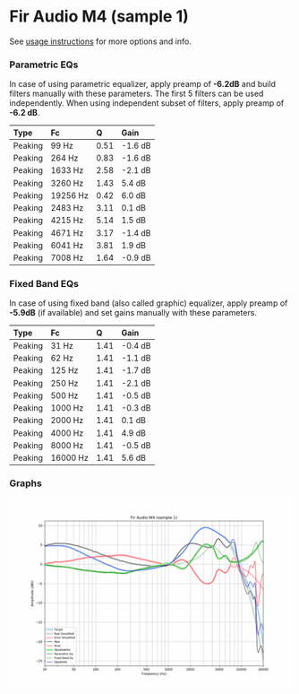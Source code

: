 # Fir Audio M4 (sample 1)
See [usage instructions](https://github.com/jaakkopasanen/AutoEq#usage) for more options and info.

### Parametric EQs
In case of using parametric equalizer, apply preamp of **-6.2dB** and build filters manually
with these parameters. The first 5 filters can be used independently.
When using independent subset of filters, apply preamp of **-6.2 dB**.

| Type    | Fc       |    Q | Gain    |
|:--------|:---------|:-----|:--------|
| Peaking | 99 Hz    | 0.51 | -1.6 dB |
| Peaking | 264 Hz   | 0.83 | -1.6 dB |
| Peaking | 1633 Hz  | 2.58 | -2.1 dB |
| Peaking | 3260 Hz  | 1.43 | 5.4 dB  |
| Peaking | 19256 Hz | 0.42 | 6.0 dB  |
| Peaking | 2483 Hz  | 3.11 | 0.1 dB  |
| Peaking | 4215 Hz  | 5.14 | 1.5 dB  |
| Peaking | 4671 Hz  | 3.17 | -1.4 dB |
| Peaking | 6041 Hz  | 3.81 | 1.9 dB  |
| Peaking | 7008 Hz  | 1.64 | -0.9 dB |

### Fixed Band EQs
In case of using fixed band (also called graphic) equalizer, apply preamp of **-5.9dB**
(if available) and set gains manually with these parameters.

| Type    | Fc       |    Q | Gain    |
|:--------|:---------|:-----|:--------|
| Peaking | 31 Hz    | 1.41 | -0.4 dB |
| Peaking | 62 Hz    | 1.41 | -1.1 dB |
| Peaking | 125 Hz   | 1.41 | -1.7 dB |
| Peaking | 250 Hz   | 1.41 | -2.1 dB |
| Peaking | 500 Hz   | 1.41 | -0.5 dB |
| Peaking | 1000 Hz  | 1.41 | -0.3 dB |
| Peaking | 2000 Hz  | 1.41 | 0.1 dB  |
| Peaking | 4000 Hz  | 1.41 | 4.9 dB  |
| Peaking | 8000 Hz  | 1.41 | -0.5 dB |
| Peaking | 16000 Hz | 1.41 | 5.6 dB  |

### Graphs
![](./Fir%20Audio%20M4%20(sample%201).png)